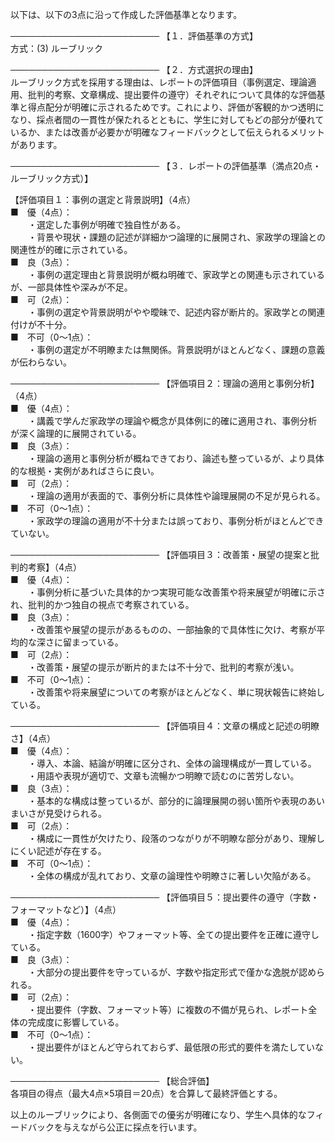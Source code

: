以下は、以下の3点に沿って作成した評価基準となります。

────────────────────────
【１．評価基準の方式】  
方式：(3) ルーブリック

────────────────────────
【２．方式選択の理由】  
ルーブリック方式を採用する理由は、レポートの評価項目（事例選定、理論適用、批判的考察、文章構成、提出要件の遵守）それぞれについて具体的な評価基準と得点配分が明確に示されるためです。これにより、評価が客観的かつ透明になり、採点者間の一貫性が保たれるとともに、学生に対してもどの部分が優れているか、または改善が必要かが明確なフィードバックとして伝えられるメリットがあります。

────────────────────────
【３．レポートの評価基準（満点20点・ルーブリック方式）】

【評価項目１：事例の選定と背景説明】（4点）  
■　優（4点）：  
  ・選定した事例が明確で独自性がある。  
  ・背景や現状・課題の記述が詳細かつ論理的に展開され、家政学の理論との関連性が的確に示されている。  
■　良（3点）：  
  ・事例の選定理由と背景説明が概ね明確で、家政学との関連も示されているが、一部具体性や深みが不足。  
■　可（2点）：  
  ・事例の選定や背景説明がやや曖昧で、記述内容が断片的。家政学との関連付けが不十分。  
■　不可（0～1点）：  
  ・事例の選定が不明瞭または無関係。背景説明がほとんどなく、課題の意義が伝わらない。

────────────────────────
【評価項目２：理論の適用と事例分析】（4点）  
■　優（4点）：  
  ・講義で学んだ家政学の理論や概念が具体例に的確に適用され、事例分析が深く論理的に展開されている。  
■　良（3点）：  
  ・理論の適用と事例分析が概ねできており、論述も整っているが、より具体的な根拠・実例があればさらに良い。  
■　可（2点）：  
  ・理論の適用が表面的で、事例分析に具体性や論理展開の不足が見られる。  
■　不可（0～1点）：  
  ・家政学の理論の適用が不十分または誤っており、事例分析がほとんどできていない。

────────────────────────
【評価項目３：改善策・展望の提案と批判的考察】（4点）  
■　優（4点）：  
  ・事例分析に基づいた具体的かつ実現可能な改善策や将来展望が明確に示され、批判的かつ独自の視点で考察されている。  
■　良（3点）：  
  ・改善策や展望の提示があるものの、一部抽象的で具体性に欠け、考察が平均的な深さに留まっている。  
■　可（2点）：  
  ・改善策・展望の提示が断片的または不十分で、批判的考察が浅い。  
■　不可（0～1点）：  
  ・改善策や将来展望についての考察がほとんどなく、単に現状報告に終始している。

────────────────────────
【評価項目４：文章の構成と記述の明瞭さ】（4点）  
■　優（4点）：  
  ・導入、本論、結論が明確に区分され、全体の論理構成が一貫している。  
  ・用語や表現が適切で、文章も流暢かつ明瞭で読むのに苦労しない。  
■　良（3点）：  
  ・基本的な構成は整っているが、部分的に論理展開の弱い箇所や表現のあいまいさが見受けられる。  
■　可（2点）：  
  ・構成に一貫性が欠けたり、段落のつながりが不明瞭な部分があり、理解しにくい記述が存在する。  
■　不可（0～1点）：  
  ・全体の構成が乱れており、文章の論理性や明瞭さに著しい欠陥がある。

────────────────────────
【評価項目５：提出要件の遵守（字数・フォーマットなど）】（4点）  
■　優（4点）：  
  ・指定字数（1600字）やフォーマット等、全ての提出要件を正確に遵守している。  
■　良（3点）：  
  ・大部分の提出要件を守っているが、字数や指定形式で僅かな逸脱が認められる。  
■　可（2点）：  
  ・提出要件（字数、フォーマット等）に複数の不備が見られ、レポート全体の完成度に影響している。  
■　不可（0～1点）：  
  ・提出要件がほとんど守られておらず、最低限の形式的要件を満たしていない。

────────────────────────
【総合評価】  
各項目の得点（最大4点×5項目＝20点）を合算して最終評価とする。

以上のルーブリックにより、各側面での優劣が明確になり、学生へ具体的なフィードバックを与えながら公正に採点を行います。